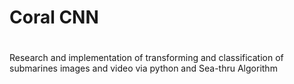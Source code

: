 <p align="Center">
<h1> Coral CNN </h1>
</p>

#
Research and implementation of transforming and classification of submarines images and video via python and Sea-thru Algorithm



